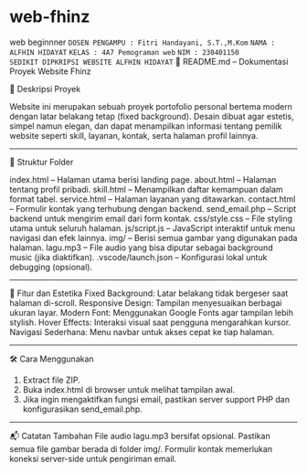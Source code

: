 # web-fhinz
web beginnner
`DOSEN PENGAMPU : Fitri Handayani, S.T.,M.Kom`
`NAMA : ALFHIN HIDAYAT`
`KELAS : 4A7 Pemograman web`
`NIM : 230401150`        
`SEDIKIT DIPKRIPSI WEBSITE ALFHIN HIDAYAT`
📄 README.md – Dokumentasi Proyek Website Fhinz

📌 Deskripsi Proyek

Website ini merupakan sebuah proyek portofolio personal bertema modern dengan latar belakang tetap (fixed background). Desain dibuat agar estetis, simpel namun elegan, dan dapat menampilkan informasi tentang pemilik website seperti skill, layanan, kontak, serta halaman profil lainnya.


---

📁 Struktur Folder

index.html – Halaman utama berisi landing page.
about.html – Halaman tentang profil pribadi.
skill.html – Menampilkan daftar kemampuan dalam format tabel.
service.html – Halaman layanan yang ditawarkan.
contact.html – Formulir kontak yang terhubung dengan backend.
send_email.php – Script backend untuk mengirim email dari form kontak.
css/style.css – File styling utama untuk seluruh halaman.
js/script.js – JavaScript interaktif untuk menu navigasi dan efek lainnya.
img/ – Berisi semua gambar yang digunakan pada halaman.
lagu.mp3 – File audio yang bisa diputar sebagai background music (jika diaktifkan).
.vscode/launch.json – Konfigurasi lokal untuk debugging (opsional).



---

🎨 Fitur dan Estetika
Fixed Background: Latar belakang tidak bergeser saat halaman di-scroll.
Responsive Design: Tampilan menyesuaikan berbagai ukuran layar.
Modern Font: Menggunakan Google Fonts agar tampilan lebih stylish.
Hover Effects: Interaksi visual saat pengguna mengarahkan kursor.
Navigasi Sederhana: Menu navbar untuk akses cepat ke tiap halaman.



---

🛠 Cara Menggunakan

1. Extract file ZIP.
2. Buka index.html di browser untuk melihat tampilan awal.
3. Jika ingin mengaktifkan fungsi email, pastikan server support PHP dan konfigurasikan send_email.php.



---

📬 Catatan Tambahan
File audio lagu.mp3 bersifat opsional.
Pastikan semua file gambar berada di folder img/.
Formulir kontak memerlukan koneksi server-side untuk pengiriman email.
